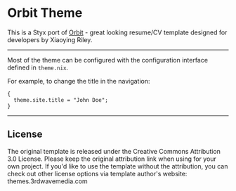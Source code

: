 # Orbit Theme

This is a Styx port of [Orbit](//github.com/xriley/Orbit-Theme) - great looking resume/CV template designed for developers by Xiaoying Riley.

---

Most of the theme can be configured with the configuration interface defined in `theme.nix`.

For example, to change the title in the navigation:

```
{
  theme.site.title = "John Doe";
}
```

---

## License

The original template is released under the Creative Commons Attribution 3.0 License. Please keep the original attribution link when using for your own project. If you'd like to use the template without the attribution, you can check out other license options via template author's website: themes.3rdwavemedia.com
